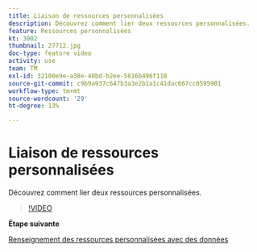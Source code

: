 ```yaml
---
title: Liaison de ressources personnalisées
description: Découvrez comment lier deux ressources personnalisées.
feature: Ressources personnalisées
kt: 3002
thumbnail: 27712.jpg
doc-type: feature video
activity: use
team: TM
exl-id: 32100e9e-a38e-40bd-b2ee-5816b496f118
source-git-commit: c9b9a937c647b3a3e2b1a1c41dac667cc0595901
workflow-type: tm+mt
source-wordcount: '29'
ht-degree: 13%

---
```


# Liaison de ressources personnalisées

Découvrez comment lier deux ressources personnalisées.

>[!VIDEO](https://video.tv.adobe.com/v/27712?quality=9)

**Étape suivante**

[Renseignement des ressources personnalisées avec des données](./populate-custom-resources-with-data.md)
